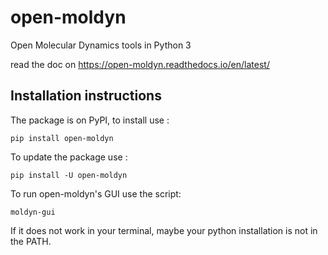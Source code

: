 # open-moldyn

Open Molecular Dynamics tools in Python 3

read the doc on https://open-moldyn.readthedocs.io/en/latest/

## Installation instructions

The package is on PyPI, to install use :
```
pip install open-moldyn
```

To update the package use :
```
pip install -U open-moldyn
```

To run open-moldyn's GUI use the script:
```
moldyn-gui
```

If it does not work in your terminal, 
maybe your python installation is not in the PATH.

